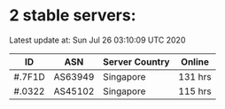 # 2 stable servers:

Latest update at: Sun Jul 26 03:10:09 UTC 2020

| ID | ASN | Server Country | Online |
| -- | --- | -------------- | ------ |
| #.7F1D | AS63949 | Singapore | 131 hrs |
| #.0322 | AS45102 | Singapore | 115 hrs |

